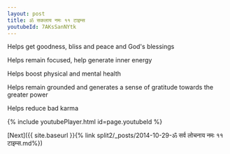 ```yaml
---
layout: post
title: ॐ सकलाय नमः ११ टाइम्स
youtubeId: 7AKsSanNYtk
---
```

 
 
Helps get goodness, bliss and peace and God's blessings
 
Helps remain focused, help generate inner energy 
 
Helps boost physical and mental health 
 
Helps remain grounded and generates a sense of gratitude towards the greater power 
 
Helps reduce bad karma
 
 
 
 


{% include youtubePlayer.html id=page.youtubeId %}
 
[Next]({{ site.baseurl }}{% link  split2/_posts/2014-10-29-ॐ सर्व लोचनाय नमः ११ टाइम्स.md%})
 

